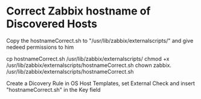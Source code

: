 # Correct Zabbix hostname of Discovered Hosts

Copy the hostnameCorrect.sh to "/usr/lib/zabbix/externalscripts/" and give nedeed permissions to him

cp hostnameCorrect.sh  /usr/lib/zabbix/externalscripts/
chmod +x  /usr/lib/zabbix/externalscripts/hostnameCorrect.sh
chown zabbix. /usr/lib/zabbix/externalscripts/hostnameCorrect.sh

Create a Dicovery Rule in OS Host Templates, set External Check and insert "hostnameCorrect.sh" in the Key field

